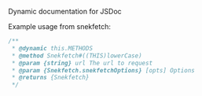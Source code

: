 Dynamic documentation for JSDoc

Example usage from snekfetch:
```js
/**
 * @dynamic this.METHODS
 * @method Snekfetch#((THIS)lowerCase)
 * @param {string} url The url to request
 * @param {Snekfetch.snekfetchOptions} [opts] Options
 * @returns {Snekfetch}
 */
```

